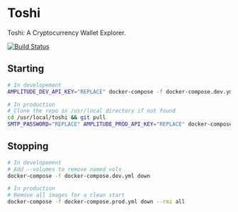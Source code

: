 # Toshi

Toshi: A Cryptocurrency Wallet Explorer.

[![Build Status](https://jenkins.cibr.qcri.org/job/toshi-build/badge/icon)](https://jenkins.cibr.qcri.org/job/toshi-build/)

## Starting

```zsh
# In developement
AMPLITUDE_DEV_API_KEY="REPLACE" docker-compose -f docker-compose.dev.yml up --build --detach

# In production
# Clone the repo in /usr/local directory if not found
cd /usr/local/toshi && git pull
SMTP_PASSWORD="REPLACE" AMPLITUDE_PROD_API_KEY="REPLACE" docker-compose -f docker-compose.prod.yml up --build --detach
```

## Stopping

```zsh
# In developement
# Add --volumes to remove named vols
docker-compose -f docker-compose.dev.yml down

# In production
# Remove all images for a clean start
docker-compose -f docker-compose.prod.yml down --rmi all
```
